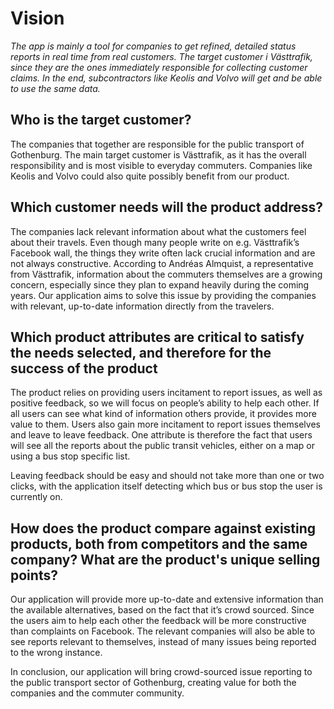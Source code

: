 # Vision

*The app is mainly a tool for companies to get refined, detailed status reports in real time from real customers. The target customer i Västtrafik, since they are the ones immediately responsible for collecting customer claims. In the end, subcontractors like Keolis and Volvo will get and be able to use the same data.*

## Who is the target customer?

The companies that together are responsible for the public transport of Gothenburg. The main target customer is Västtrafik, as it has the overall responsibility and is most visible to everyday commuters. Companies like Keolis and Volvo could also quite possibly benefit from our product.

## Which customer needs will the product address?

The companies lack relevant information about what the customers feel about their travels. Even though many people write on e.g. Västtrafik’s Facebook wall, the things they write often lack crucial information and are not always constructive. According to Andréas Almquist, a representative from Västtrafik, information about the commuters themselves are a growing concern, especially since they plan to expand heavily during the coming years. Our application aims to solve this issue by providing the companies with relevant, up-to-date information directly from the travelers.

## Which product attributes are critical to satisfy the needs selected, and therefore for the success of the product

The product relies on providing users incitament to report issues, as well as positive feedback, so we will focus on people’s ability to help each other. If all users can see what kind of information others provide, it provides more value to them. Users also gain more incitament to report issues themselves and leave to leave feedback. One attribute is therefore the fact that users will see all the reports about the public transit vehicles, either on a map or using a bus stop specific list. 

Leaving feedback should be easy and should not take more than one or two clicks, with the application itself detecting which bus or bus stop the user is currently on. 

## How does the product compare against existing products, both from competitors and the same company? What are the product's unique selling points?

Our application will provide more up-to-date and extensive information than the available alternatives, based on the fact that it’s crowd sourced. Since the users aim to help each other the feedback will be more constructive than complaints on Facebook. The relevant companies will also be able to see reports relevant to themselves, instead of many issues being reported to the wrong instance. 

In conclusion, our application will bring crowd-sourced issue reporting to the public transport sector of Gothenburg, creating value for both the companies and the commuter community.
